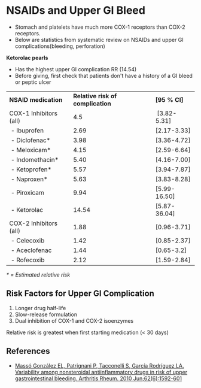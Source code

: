 


# NSAIDs and Upper GI Bleed

-   Stomach and platelets have much more COX-1 receptors than COX-2 receptors.
-   Below are statistics from systematic review on NSAIDs and upper GI complications(bleeding, perforation)

**Ketorolac pearls**

-   Has the highest upper GI complication RR (14.54)
-   Before giving, first check that patients don't have a history of a GI bleed or peptic ulcer

|                        |                    |                 |
|------------------------|--------------------|-----------------|
| **NSAID medication**   | **Relative risk of complication**     | **\[95 % CI\]** |
| COX-1 Inhibitors (all) | 4.5                |  \[3.82-5.31\]  |
|  - <span class="drug">Ibuprofen</span>           | 2.69               | \[2.17-3.33\]   |
|  - <span class="drug">Diclofenac</span>\*        | 3.98               | \[3.36-4.72\]   |
|  - <span class="drug">Meloxicam</span>\*         | 4.15               | \[2.59-6.64\]   |
|  - <span class="drug">Indomethacin</span>\*      | 5.40               | \[4.16-7.00\]   |
|  - <span class="drug">Ketoprofen</span>\*        | 5.57               | \[3.94-7.87\]   |
|  - <span class="drug">Naproxen</span>\*          | 5.63               | \[3.83-8.28\]   |
|  - <span class="drug">Piroxicam</span>           | 9.94               | \[5.99-16.50\]  |
|  - <span class="drug">Ketorolac</span>           | 14.54              | \[5.87-36.04\]  |
| COX-2 Inhibitors (all) | 1.88               | \[0.96-3.71\]   |
|  - <span class="drug">Celecoxib</span>           | 1.42               | \[0.85-2.37\]   |
|  - <span class="drug">Aceclofenac</span>         | 1.44               | \[0.65-3.2\]    |
|  - <span class="drug">Rofecoxib</span>           | 2.12               | \[1.59-2.84\]   |

*\* = Estimated relative risk*

## Risk Factors for Upper GI Complication

1.  <span class="aglmd-moreinfo ui-moreinfo" data-iid="53aa2488d35d3ae92e001f47">Longer drug half-life</span>
2.  Slow-release formulation
3.  <span class="aglmd-moreinfo ui-moreinfo" data-iid="53aa2488d35d3ae92e001f48">Dual inhibition of COX-1 and COX-2 isoenzymes</span> 

Relative risk is greatest when first starting medication (&lt; 30 days)

## References

-   [Massó González EL, Patrignani P, Tacconelli S, García Rodríguez LA. Variability among nonsteroidal antiinflammatory drugs in risk of upper gastrointestinal bleeding. Arthritis Rheum. 2010 Jun;62(6):1592-601](http://www.ncbi.nlm.nih.gov/pubmed/?term=20178131)
